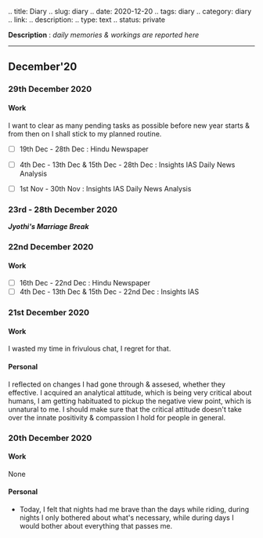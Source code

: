 .. title: Diary
.. slug: diary
.. date: 2020-12-20 
.. tags: diary
.. category: diary
.. link: 
.. description: 
.. type: text
.. status: private

**Description** : *daily memories & workings are reported here*
<!-- TEASER_END -->

---

## December'20

### 29th December 2020
#### Work
I want to clear as many pending tasks as possible before new year starts & from then on I shall stick to my planned routine.
- [ ] 19th Dec - 28th Dec : Hindu Newspaper
- [ ] 4th Dec - 13th Dec & 15th Dec - 28th Dec : Insights IAS Daily News Analysis
- [ ] 1st Nov - 30th Nov : Insights IAS Daily News Analysis


### 23rd - 28th December 2020
***Jyothi's Marriage Break***

### 22nd December 2020
#### Work
- [ ] 16th Dec - 22nd Dec : Hindu Newspaper
- [ ] 4th Dec - 13th Dec & 15th Dec - 22nd Dec : Insights IAS

### 21st December 2020
#### Work
I wasted my time in frivulous chat, I regret for that.
#### Personal
I reflected on changes I had gone through & assesed, whether they effective. I acquired an analytical attitude, which is being very critical about humans, I am getting habituated to pickup the negative view point, which is unnatural to me. I should make sure that the critical attitude doesn't take over the innate positivity & compassion I hold for people in general.

### 20th December 2020
#### Work 
None
#### Personal
- Today, I felt that nights had me brave than the days while riding, during nights I only bothered about what's necessary, while during days I would bother about everything that passes me.



